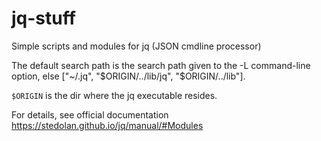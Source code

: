 # jq-stuff
Simple scripts and modules for jq (JSON cmdline processor)

The default search path is the search path given to the -L command-line option, else ["~/.jq", "$ORIGIN/../lib/jq", "$ORIGIN/../lib"].

`$ORIGIN` is the dir where the jq  executable resides.

For details, see official documentation https://stedolan.github.io/jq/manual/#Modules
